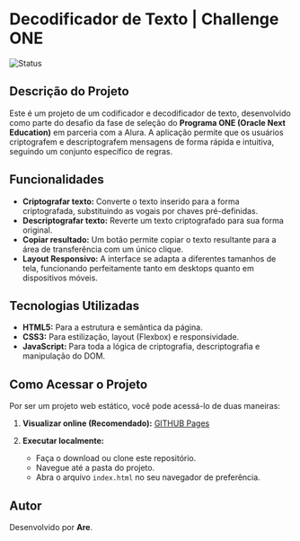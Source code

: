 # Decodificador de Texto | Challenge ONE

![Status](https://img.shields.io/badge/STATUS-CONCLUÍDO-green)

## Descrição do Projeto
<p>Este é um projeto de um codificador e decodificador de texto, desenvolvido como parte do desafio da fase de seleção do <strong>Programa ONE (Oracle Next Education)</strong> em parceria com a Alura. A aplicação permite que os usuários criptografem e descriptografem mensagens de forma rápida e intuitiva, seguindo um conjunto específico de regras.</p>

## Funcionalidades
- **Criptografar texto:** Converte o texto inserido para a forma criptografada, substituindo as vogais por chaves pré-definidas.
- **Descriptografar texto:** Reverte um texto criptografado para sua forma original.
- **Copiar resultado:** Um botão permite copiar o texto resultante para a área de transferência com um único clique.
- **Layout Responsivo:** A interface se adapta a diferentes tamanhos de tela, funcionando perfeitamente tanto em desktops quanto em dispositivos móveis.

## Tecnologias Utilizadas
- **HTML5:** Para a estrutura e semântica da página.
- **CSS3:** Para estilização, layout (Flexbox) e responsividade.
- **JavaScript:** Para toda a lógica de criptografia, descriptografia e manipulação do DOM.

## Como Acessar o Projeto
<p>Por ser um projeto web estático, você pode acessá-lo de duas maneiras:</p>

1. **Visualizar online (Recomendado):**
   [GITHUB Pages](https://ariessa-velasques.github.io/decodificador-de-texto/)

2. **Executar localmente:**
   - Faça o download ou clone este repositório.
   - Navegue até a pasta do projeto.
   - Abra o arquivo `index.html` no seu navegador de preferência.

## Autor
Desenvolvido por **Are**.

